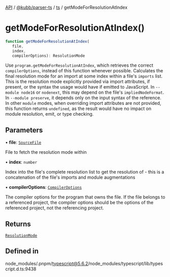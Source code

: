 [API](../../../../../packages.md) / [@kubb/parser-ts](../../../index.md) / [ts](../index.md) / getModeForResolutionAtIndex

# getModeForResolutionAtIndex()

```ts
function getModeForResolutionAtIndex(
   file, 
   index, 
   compilerOptions): ResolutionMode
```

Use `program.getModeForResolutionAtIndex`, which retrieves the correct `compilerOptions`, instead of this function whenever possible.
Calculates the final resolution mode for an import at some index within a file's `imports` list. This is the resolution mode
explicitly provided via import attributes, if present, or the syntax the usage would have if emitted to JavaScript. In
`--module node16` or `nodenext`, this may depend on the file's `impliedNodeFormat`. In `--module preserve`, it depends only on the
input syntax of the reference. In other `module` modes, when overriding import attributes are not provided, this function returns
`undefined`, as the result would have no impact on module resolution, emit, or type checking.

## Parameters

• **file**: [`SourceFile`](../interfaces/SourceFile.md)

File to fetch the resolution mode within

• **index**: `number`

Index into the file's complete resolution list to get the resolution of - this is a concatenation of the file's imports and module augmentations

• **compilerOptions**: [`CompilerOptions`](../interfaces/CompilerOptions.md)

The compiler options for the program that owns the file. If the file belongs to a referenced project, the compiler options
should be the options of the referenced project, not the referencing project.

## Returns

[`ResolutionMode`](../type-aliases/ResolutionMode.md)

## Defined in

node\_modules/.pnpm/typescript@5.6.2/node\_modules/typescript/lib/typescript.d.ts:9438
